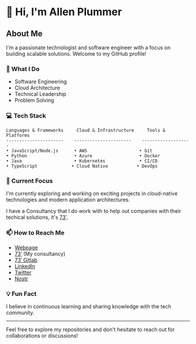 # 👋 Hi, I'm Allen Plummer

## About Me
I'm a passionate technologist and software engineer with a focus on building scalable solutions. Welcome to my GitHub profile!

### 🔭 What I Do
- Software Engineering
- Cloud Architecture
- Technical Leadership
- Problem Solving

### 💻 Tech Stack
```text
Languages & Frameworks     Cloud & Infrastructure     Tools & Platforms
----------------------    ----------------------    -------------------
• JavaScript/Node.js      • AWS                    • Git
• Python                  • Azure                  • Docker
• Java                    • Kubernetes             • CI/CD
• TypeScript             • Cloud Native           • DevOps
```

### 🌱 Current Focus
I'm currently exploring and working on exciting projects in cloud-native technologies and modern application architectures. 

I have a Consultancy that I do work with to help out companies with their techical solutions, it's [73′](https://73prime.io).

### 📫 How to Reach Me
- [Webpage](https://ahplummer.com)
- [73′](https://73prime.io) (My consultancy)
- [73′ Gitlab](https://gitlab.com/73prime)
- [LinkedIn](https://www.linkedin.com/in/ahplummer/)
- [Twitter](https://twitter.com/ahplummer)
- [Nostr](https://njump.me/npub1vyxdvsqp06ujglfvneew4kyvv2yr8xk9tk52jmrea7eucrk5dj5qprdegr)

### 💡 Fun Fact
I believe in continuous learning and sharing knowledge with the tech community.

---
Feel free to explore my repositories and don't hesitate to reach out for collaborations or discussions! 